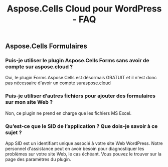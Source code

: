﻿---
title: Aspose.Cells Cloud pour WordPress - FAQ
second_title: Aspose.Cells Cloud Documen
type: docs
url: /fr/aspose-cells-cloud-for-wordpress-faqs/
description: Aspose.Cells Cloud prend en charge Excel pour créer, convertir, fusionner, diviser, protéger, opération d'objet interne, etc.
weight: 40
---
## Aspose.Cells Formulaires
### Puis-je utiliser le plugin Aspose.Cells Forms sans avoir de compte sur aspose.cloud ?
 Oui, le plugin Forms Aspose.Cells est désormais GRATUIT et il n'est donc pas nécessaire d'avoir un compte sur[aspose.cloud](https://www.aspose.cloud/)
### Puis-je utiliser d’autres fichiers pour ajouter des formulaires sur mon site Web ?
Non, ce plugin ne prend en charge que les fichiers MS Excel.
### Qu’est-ce que le SID de l’application ? Que dois-je savoir à ce sujet ?
App SID est un identifiant unique associé à votre site Web WordPress. Notre personnel d'assistance peut en avoir besoin pour diagnostiquer les problèmes sur votre site Web, le cas échéant. Vous pouvez le trouver sur la page des paramètres du plugin.

